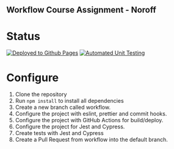 ## Workflow Course Assignment - Noroff

# Status

[![Deployed to Github Pages](https://github.com/mariarolstadmartinez/social-media-client/actions/workflows/pages.yml/badge.svg)](https://github.com/mariarolstadmartinez/social-media-client/actions/workflows/pages.ymll)
[![Automated Unit Testing](https://github.com/mariarolstadmartinez/social-media-client/actions/workflows/unit-test.yml/badge.svg)](https://github.com/mariarolstadmartinez/social-media-client/actions/workflows/unit-test.yml)

# Configure 

1. Clone the repository
1. Run `npm install` to install all dependencies
1. Create a new branch called workflow.
1. Configure the project with eslint, prettier and commit hooks.
1. Configure the project with GitHub Actions for build/deploy.
1. Configure the project for Jest and Cypress.
1. Create tests with Jest and Cypress
1. Create a Pull Request from workflow into the default branch.


